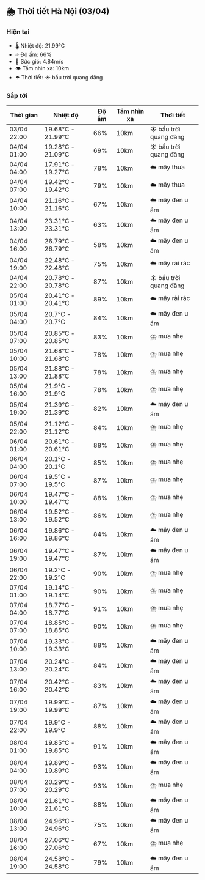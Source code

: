 ## 🌦️ Thời tiết Hà Nội (03/04)

### Hiện tại

- 🌡️ Nhiệt độ: 21.99℃
- 💦 Độ ẩm: 66%
- 💨 Sức gió: 4.84m/s
- 👁️ Tầm nhìn xa: 10km
- ☂️ Thời tiết: ☀️ bầu trời quang đãng

### Sắp tới

| Thời gian | Nhiệt độ | Độ ẩm | Tầm nhìn xa | Thời tiết |
| --- | --- | --- | --- | --- |
| 03/04 22:00 | 19.68℃ - 21.99℃ | 66% | 10km | ☀️ bầu trời quang đãng |
| 04/04 01:00 | 19.28℃ - 21.09℃ | 69% | 10km | ☀️ bầu trời quang đãng |
| 04/04 04:00 | 17.91℃ - 19.27℃ | 78% | 10km | ☁️ mây thưa |
| 04/04 07:00 | 19.42℃ - 19.42℃ | 79% | 10km | ☁️ mây thưa |
| 04/04 10:00 | 21.16℃ - 21.16℃ | 67% | 10km | ☁️ mây đen u ám |
| 04/04 13:00 | 23.31℃ - 23.31℃ | 63% | 10km | ☁️ mây đen u ám |
| 04/04 16:00 | 26.79℃ - 26.79℃ | 58% | 10km | ☁️ mây đen u ám |
| 04/04 19:00 | 22.48℃ - 22.48℃ | 75% | 10km | ☁️ mây rải rác |
| 04/04 22:00 | 20.78℃ - 20.78℃ | 87% | 10km | ☀️ bầu trời quang đãng |
| 05/04 01:00 | 20.41℃ - 20.41℃ | 89% | 10km | ☁️ mây rải rác |
| 05/04 04:00 | 20.7℃ - 20.7℃ | 84% | 10km | ☁️ mây đen u ám |
| 05/04 07:00 | 20.85℃ - 20.85℃ | 83% | 10km | ⛈️ mưa nhẹ |
| 05/04 10:00 | 21.68℃ - 21.68℃ | 78% | 10km | ⛈️ mưa nhẹ |
| 05/04 13:00 | 21.88℃ - 21.88℃ | 78% | 10km | ⛈️ mưa nhẹ |
| 05/04 16:00 | 21.9℃ - 21.9℃ | 78% | 10km | ⛈️ mưa nhẹ |
| 05/04 19:00 | 21.39℃ - 21.39℃ | 82% | 10km | ☁️ mây đen u ám |
| 05/04 22:00 | 21.12℃ - 21.12℃ | 84% | 10km | ⛈️ mưa nhẹ |
| 06/04 01:00 | 20.61℃ - 20.61℃ | 88% | 10km | ⛈️ mưa nhẹ |
| 06/04 04:00 | 20.1℃ - 20.1℃ | 85% | 10km | ⛈️ mưa nhẹ |
| 06/04 07:00 | 19.5℃ - 19.5℃ | 87% | 10km | ⛈️ mưa nhẹ |
| 06/04 10:00 | 19.47℃ - 19.47℃ | 88% | 10km | ⛈️ mưa nhẹ |
| 06/04 13:00 | 19.52℃ - 19.52℃ | 86% | 10km | ⛈️ mưa nhẹ |
| 06/04 16:00 | 19.86℃ - 19.86℃ | 84% | 10km | ☁️ mây đen u ám |
| 06/04 19:00 | 19.47℃ - 19.47℃ | 87% | 10km | ☁️ mây đen u ám |
| 06/04 22:00 | 19.2℃ - 19.2℃ | 90% | 10km | ⛈️ mưa nhẹ |
| 07/04 01:00 | 19.14℃ - 19.14℃ | 90% | 10km | ⛈️ mưa nhẹ |
| 07/04 04:00 | 18.77℃ - 18.77℃ | 91% | 10km | ⛈️ mưa nhẹ |
| 07/04 07:00 | 18.85℃ - 18.85℃ | 90% | 10km | ⛈️ mưa nhẹ |
| 07/04 10:00 | 19.33℃ - 19.33℃ | 88% | 10km | ☁️ mây đen u ám |
| 07/04 13:00 | 20.24℃ - 20.24℃ | 84% | 10km | ☁️ mây đen u ám |
| 07/04 16:00 | 20.42℃ - 20.42℃ | 83% | 10km | ☁️ mây đen u ám |
| 07/04 19:00 | 19.99℃ - 19.99℃ | 87% | 10km | ☁️ mây đen u ám |
| 07/04 22:00 | 19.9℃ - 19.9℃ | 88% | 10km | ☁️ mây đen u ám |
| 08/04 01:00 | 19.85℃ - 19.85℃ | 91% | 10km | ☁️ mây đen u ám |
| 08/04 04:00 | 19.89℃ - 19.89℃ | 93% | 10km | ☁️ mây đen u ám |
| 08/04 07:00 | 20.29℃ - 20.29℃ | 93% | 10km | ⛈️ mưa nhẹ |
| 08/04 10:00 | 21.61℃ - 21.61℃ | 88% | 10km | ☁️ mây đen u ám |
| 08/04 13:00 | 24.96℃ - 24.96℃ | 75% | 10km | ☁️ mây đen u ám |
| 08/04 16:00 | 27.06℃ - 27.06℃ | 67% | 10km | ⛈️ mưa nhẹ |
| 08/04 19:00 | 24.58℃ - 24.58℃ | 79% | 10km | ☁️ mây đen u ám |
